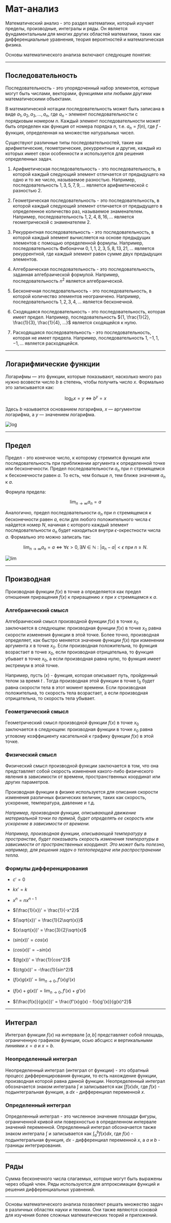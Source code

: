 # Мат-анализ

Математический анализ - это раздел математики, который изучает пределы, производные, интегралы и ряды. Он является фундаментальным для многих других областей математики, таких как дифференциальные уравнения, теория вероятностей и математическая физика.

Основы математического анализа включают следующие понятия:

------------

## Последовательность

Последовательность - это упорядоченный набор элементов, которые могут быть числами, векторами, функциями или любыми другими математическими объектами.

В математической нотации последовательность может быть записана в виде ${a_1, a_2, a_3, ..., a_n}$, где $a_n$ - элемент последовательности с порядковым номером $n$. Каждый элемент последовательности может быть определен как функция от номера порядка $n$, т.е. $a_n = f(n)$, где $f$ - функция, определенная на множестве натуральных чисел.

Существуют различные типы последовательностей, такие как арифметические, геометрические, рекуррентные и другие, каждый из которых имеет свои особенности и используется для решения определенных задач.

1. Арифметическая последовательность - это последовательность, в которой каждый следующий элемент отличается от предыдущего на одно и то же число, называемое разностью. Например, последовательность ${1, 3, 5, 7, 9, ...}$ является арифметической с разностью 2.

2. Геометрическая последовательность - это последовательность, в которой каждый следующий элемент отличается от предыдущего в определенное количество раз, называемое знаменателем. Например, последовательность ${1, 2, 4, 8, 16, ...}$ является геометрической с знаменателем 2.

3. Рекуррентная последовательность - это последовательность, в которой каждый элемент вычисляется на основе предыдущих элементов с помощью определенной формулы. Например, последовательность Фибоначчи ${0, 1, 1, 2, 3, 5, 8, 13, 21, ...}$ является рекуррентной, где каждый элемент равен сумме двух предыдущих элементов.

4. Алгебраическая последовательность - это последовательность, заданная алгебраической формулой. Например, последовательность ${n^2}$ является алгебраической.

5. Бесконечная последовательность - это последовательность, в которой количество элементов неограничено. Например, последовательность ${1, 2, 3, 4, ...}$ является бесконечной.

6. Сходящаяся последовательность - это последовательность, которая имеет предел. Например, последовательность ${1, \frac{1}{2}, \frac{1}{3}, \frac{1}{4}, ...}$ является сходящейся к нулю.

7. Расходящаяся последовательность - это последовательность, которая не имеет предела. Например, последовательность ${1, -1, 1, -1, ...}$ является расходящейся.

------------

## Логарифмические функции

Логарифмы — это функции, которые показывают, насколько много раз нужно возвести число $b$ в степень, чтобы получить число $x$. Формально это записывается как:

$$\log_b{x} = y \iff b^y = x$$

Здесь $b$ называется основанием логарифма, $x$ — аргументом логарифма, а $y$ — значением логарифма.

![log](https://user-images.githubusercontent.com/110192173/225744230-115a6f0b-595a-4e92-b804-a61cc9a590ef.png)

------------

## Предел

Предел - это конечное число, к которому стремится функция или последовательность при приближении аргумента к определенной точке или бесконечности.
Предел последовательности $a_n$ при $n$ стремящемся к бесконечности равен $a$. То есть, чем больше $n$, тем ближе значения $a_n$ к $a$.

Формула предела:

$$\lim_{n\to \infty}a_n = a$$

Аналогично, предел последовательности $a_n$ при $n$ стремящемся к бесконечности равен $a$, если для любого положительного числа $\epsilon$ найдется номер $N$, начиная с которого каждый элемент последовательности $a_n$ будет находиться внутри $\epsilon$-окрестности числа $a$. Формально это можно записать так:

$$\lim_{n \to \infty} a_n = a \iff \forall \epsilon > 0, \exists N \in \mathbb{N} : |a_n - a| < \epsilon \text{ при } n \geq N.$$

![lim](https://user-images.githubusercontent.com/110192173/225746075-f431fe00-9301-4974-aa06-40de664a3dcc.png)

------------

## Производная

Производная функции $f(x)$ в точке a определяется как предел отношения приращения $f(x)$ к приращению $x$ при $x$ стремящемся к $a$.

### Алгебраический смысл

Алгебраический смысл производной функции $f(x)$ в точке $x_0$ заключается в следующем: производная функции $f(x)$ в точке $x_0$ равна скорости изменения функции в этой точке. Более точно, производная определяет, как быстро меняется значение функции $f(x)$ при изменении аргумента $x$ в точке $x_0$. Если производная положительна, то функция возрастает в точке $x_0$, если производная отрицательна, то функция убывает в точке $x_0$, а если производная равна нулю, то функция имеет экстремум в этой точке.

Например, пусть $(x)$ - функция, которая описывает путь, пройденный телом за время  $t$ . Тогда производная этой функции в точке $t_0$ будет равна скорости тела в этот момент времени. Если производная положительна, то скорость тела возрастает, а если производная отрицательна, то скорость тела убывает.

### Геометрический смысл

Геометрический смысл производной функции $f(x)$ в точке $x_0$ заключается в следующем: производная функции в точке $x_0$ равна угловому коэффициенту касательной к графику функции $f(x)$ в этой точке.

### Физический смысл

Физический смысл производной функции заключается в том, что она представляет собой скорость изменения какого-либо физического явления в зависимости от времени, пространственных координат или других параметров.

Производная функции в физике используется для описания скорости изменения различных физических величин, таких как скорость, ускорение, температура, давление и т.д.

*Например, производная функции, описывающей движение материальной точки по прямой, будет определять ее скорость или ускорение в зависимости от времени.*

*Например, производная функции, описывающей температуру в пространстве, будет показывать скорость изменения температуры в зависимости от пространственных координат. Это может быть полезно, например, для решения задач о теплопередаче или распространении тепла.*

### Формулы дифференцирования

* $c' = 0$

* $kx' = k$

* $x^n = nx^{n - 1}$

* $(\frac{1}{x})' =  \frac{1}{-x^2}$

* $(\sqrt{x})' = \frac{1}{2\sqrt{x}}$

* $(x\sqrt{x})' = \frac{3}{2}\sqrt{x}$

* $(sin(x))' = cos(x)$

* $(cos(x))' = -sin(x)$

* $(tg(x))' = \frac{1}{cos^2}$

* $(ctg(x))' = -\frac{1}{sin^2}$

* $(f(x) g(x))' = \lim_{n\to 0}, f'(x)g'(x)$

* $(f(x) + g(x))' = \lim_{n\to 0}, f'(x) + g'(x)$

* $(\frac{f(x)}{g(x)})' = \frac{f'(x)g(x) - f(x)g'(x)}{g(x)^2}$

------------

## Интеграл

Интеграл функции $f(x)$ на интервале $[a, b]$ представляет собой площадь, ограниченную графиком функции, осью абсцисс и вертикальными линиями $x = a$ и $x = b$.

### Неопределенный интеграл

Неопределенный интеграл (интеграл от функции) - это обратный процесс дифференцирования функции, то есть нахождение функции, производная которой равна данной функции. Неопределенный интеграл обозначается знаком интеграла $\int$ и записывается как $\int f(x) dx$, где $f(x)$ - подынтегральная функция, а $dx$ - дифференциал переменной $x$.

### Определенный интеграл

Определенный интеграл - это численное значение площади фигуры, ограниченной кривой или поверхностью в определенном интервале значений переменной. Определенный интеграл обозначается также знаком интеграла $\int$ и записывается как $\int_a^b f(x) dx$, где $f(x)$ - подынтегральная функция, $dx$ - дифференциал переменной $x$, а $a$ и $b$ - границы интегрирования.

------------

## Ряды

Cумма бесконечного числа слагаемых, которые могут быть выражены через общий член. Ряды используются для аппроксимации функций и решения дифференциальных уравнений.

------------

Основы математического анализа позволяют решать множество задач в различных областях науки и техники. Они также являются основой для изучения более сложных математических теорий и приложений.
